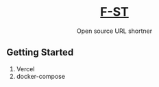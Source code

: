 <p align="center">
  <a href="https://f-st.pw">
    <h1 align="center">F-ST</h1>
  </a>
  <p align="center">Open source URL shortner</p>
</p>

## Getting Started

1. Vercel
2. docker-compose
